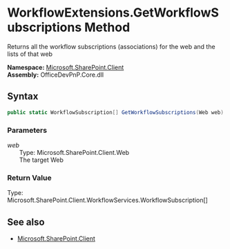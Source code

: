 # WorkflowExtensions.GetWorkflowSubscriptions Method  
Returns all the workflow subscriptions (associations) for the web and the lists of that web  

**Namespace:** [Microsoft.SharePoint.Client](Microsoft.SharePoint.Client.md)  
**Assembly:** OfficeDevPnP.Core.dll  
## Syntax
```C#
public static WorkflowSubscription[] GetWorkflowSubscriptions(Web web)
```
### Parameters
*web*  
&emsp;&emsp;Type: Microsoft.SharePoint.Client.Web  
&emsp;&emsp;The target Web  
  
### Return Value
Type: Microsoft.SharePoint.Client.WorkflowServices.WorkflowSubscription[]  


## See also
- [Microsoft.SharePoint.Client](Microsoft.SharePoint.Client.md)
